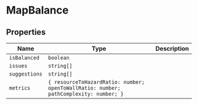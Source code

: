 # MapBalance

## Properties

| Name | Type | Description |
|------|------|-------------|
| `isBalanced` | `boolean` |  |
| `issues` | `string[]` |  |
| `suggestions` | `string[]` |  |
| `metrics` | `{ resourceToHazardRatio: number; openToWallRatio: number; pathComplexity: number; }` |  |

